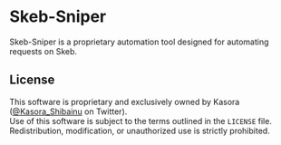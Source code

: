 # Skeb-Sniper
Skeb-Sniper is a proprietary automation tool designed for automating requests on Skeb. 

## License
This software is proprietary and exclusively owned by Kasora ([@Kasora_Shibainu](https://twitter.com/Kasora_Shibainu) on Twitter).  
Use of this software is subject to the terms outlined in the `LICENSE` file. Redistribution, modification, or unauthorized use is strictly prohibited. 
